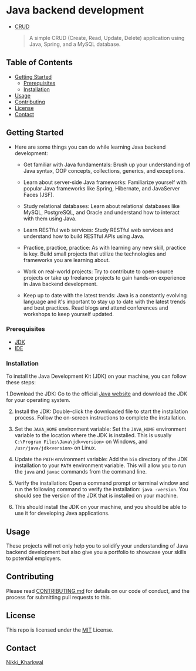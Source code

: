 # Java backend development

* [CRUD](https://github.com/nikkikharkwal/java-backend/tree/main/CRUD) 

  > A simple CRUD (Create, Read, Update, Delete) application using Java, Spring, and a MySQL database.

## Table of Contents

- [Getting Started](#getting-started)
  - [Prerequisites](#prerequisites)
  - [Installation](#installation)
- [Usage](#usage)
- [Contributing](#contributing)
- [License](#license)
- [Contact](#contact)

## Getting Started

* Here are some things you can do while learning Java backend development:

   * Get familiar with Java fundamentals: Brush up your understanding of Java syntax, OOP concepts, collections, generics, and exceptions.

   * Learn about server-side Java frameworks: Familiarize yourself with popular Java frameworks like Spring, Hibernate, and JavaServer Faces (JSF).

   * Study relational databases: Learn about relational databases like MySQL, PostgreSQL, and Oracle and understand how to interact with them using Java.

   * Learn RESTful web services: Study RESTful web services and understand how to build RESTful APIs using Java.

   * Practice, practice, practice: As with learning any new skill, practice is key. Build small projects that utilize the technologies and frameworks you are learning about.

   * Work on real-world projects: Try to contribute to open-source projects or take up freelance projects to gain hands-on experience in Java backend development.

   * Keep up to date with the latest trends: Java is a constantly evolving language and it's important to stay up to date with the latest trends and best practices. Read blogs and attend conferences and workshops to keep yourself updated.

### Prerequisites

+ [JDK](https://www.oracle.com/in/java/technologies/downloads/)
+ [IDE](https://www.eclipse.org/downloads/)

### Installation

To install the Java Development Kit (JDK) on your machine, you can follow these steps:

1.Download the JDK: Go to the official [Java website](https://www.oracle.com/java/technologies/javase-downloads.html) and download the JDK for your operating system.

2. Install the JDK: Double-click the downloaded file to start the installation process. Follow the on-screen instructions to complete the installation.

3. Set the `JAVA_HOME` environment variable: Set the `JAVA_HOME` environment variable to the location where the JDK is installed. This is usually `C:\Program Files\Java\jdk<version>` on Windows, and `/usr/java/jdk<version>` on Linux.

4. Update the `PATH` environment variable: Add the `bin` directory of the JDK installation to your `PATH` environment variable. This will allow you to run the `java` and `javac` commands from the command line.

5. Verify the installation: Open a command prompt or terminal window and run the following command to verify the installation: `java -version`. You should see the version of the JDK that is installed on your machine.

6. This should install the JDK on your machine, and you should be able to use it for developing Java applications.

## Usage

These projects will not only help you to solidify your understanding of Java backend development but also give you a portfolio to showcase your skills to potential employers.

## Contributing

Please read [CONTRIBUTING.md](https://github.blog/2012-09-17-contributing-guidelines/) for details on our code of conduct, and the process for submitting pull requests to this.

## License

This repo is licensed under the [MIT](https://github.com/nikkikharkwal/java-backend/blob/main/LICENSE) License.

## Contact

 [Nikki_Kharkwal](https://github.com/nikkikharkwal)



